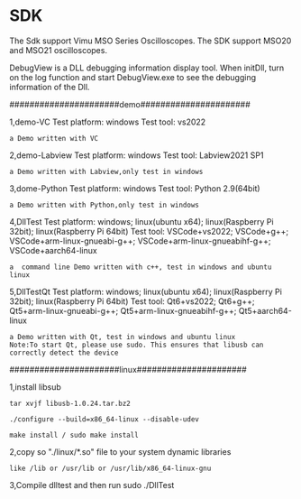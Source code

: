 # SDK
The Sdk support Vimu MSO Series Oscilloscopes. The SDK support MSO20 and MSO21 oscilloscopes.

DebugView is a DLL debugging information display tool. 
	When initDll, turn on the log function and start DebugView.exe to see the debugging information of the Dll.

######################demo######################

1,demo-VC
	Test platform: windows
	Test tool: vs2022

	a Demo written with VC
	
2,demo-Labview
	Test platform: windows
	Test tool: Labview2021 SP1

	a Demo written with Labview,only test in windows

3,dome-Python
	Test platform: windows
	Test tool: Python 2.9(64bit)

	a Demo written with Python,only test in windows

4,DllTest
	Test platform: windows; linux(ubuntu x64); linux(Raspberry Pi 32bit); linux(Raspberry Pi 64bit)
	Test tool: VSCode+vs2022; VSCode+g++; VSCode+arm-linux-gnueabi-g++; VSCode+arm-linux-gnueabihf-g++; VSCode+aarch64-linux

	a  command line Demo written with c++, test in windows and ubuntu linux

5,DllTestQt
	Test platform: windows; linux(ubuntu x64); linux(Raspberry Pi 32bit); linux(Raspberry Pi 64bit)
	Test tool: Qt6+vs2022; Qt6+g++; Qt5+arm-linux-gnueabi-g++; Qt5+arm-linux-gnueabihf-g++; Qt5+aarch64-linux

	a Demo written with Qt, test in windows and ubuntu linux
	Note:To start Qt, please use sudo. This ensures that libusb can correctly detect the device
	
######################linux######################

1,install libsub

	tar xvjf libusb-1.0.24.tar.bz2
	
	./configure --build=x86_64-linux --disable-udev
	
	make install / sudo make install
2,copy so "./linux/*.so" file to your system dynamic libraries

	like /lib or /usr/lib or /usr/lib/x86_64-linux-gnu
	
3,Compile dlltest and then run
	sudo ./DllTest


